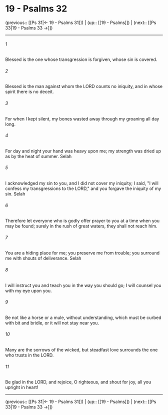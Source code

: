 # 19 - Psalms 32

(previous:: [[Ps 31|← 19 - Psalms 31]]) | (up:: [[19 - Psalms]]) | (next:: [[Ps 33|19 - Psalms 33 →]])

***


###### 1 
Blessed is the one whose transgression is forgiven, whose sin is covered. 

###### 2 
Blessed is the man against whom the LORD counts no iniquity, and in whose spirit there is no deceit. 

###### 3 
For when I kept silent, my bones wasted away through my groaning all day long. 

###### 4 
For day and night your hand was heavy upon me; my strength was dried up as by the heat of summer. Selah 

###### 5 
I acknowledged my sin to you, and I did not cover my iniquity; I said, "I will confess my transgressions to the LORD," and you forgave the iniquity of my sin. Selah 

###### 6 
Therefore let everyone who is godly offer prayer to you at a time when you may be found; surely in the rush of great waters, they shall not reach him. 

###### 7 
You are a hiding place for me; you preserve me from trouble; you surround me with shouts of deliverance. Selah 

###### 8 
I will instruct you and teach you in the way you should go; I will counsel you with my eye upon you. 

###### 9 
Be not like a horse or a mule, without understanding, which must be curbed with bit and bridle, or it will not stay near you. 

###### 10 
Many are the sorrows of the wicked, but steadfast love surrounds the one who trusts in the LORD. 

###### 11 
Be glad in the LORD, and rejoice, O righteous, and shout for joy, all you upright in heart!

***

(previous:: [[Ps 31|← 19 - Psalms 31]]) | (up:: [[19 - Psalms]]) | (next:: [[Ps 33|19 - Psalms 33 →]])
